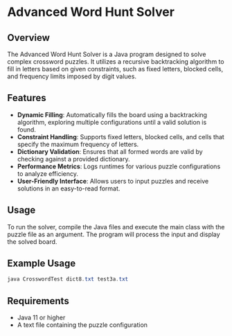 # Advanced Word Hunt Solver

## Overview
The Advanced Word Hunt Solver is a Java program designed to solve complex crossword puzzles. It utilizes a recursive backtracking algorithm to fill in letters based on given constraints, such as fixed letters, blocked cells, and frequency limits imposed by digit values.

## Features
- **Dynamic Filling**: Automatically fills the board using a backtracking algorithm, exploring multiple configurations until a valid solution is found.
- **Constraint Handling**: Supports fixed letters, blocked cells, and cells that specify the maximum frequency of letters.
- **Dictionary Validation**: Ensures that all formed words are valid by checking against a provided dictionary.
- **Performance Metrics**: Logs runtimes for various puzzle configurations to analyze efficiency.
- **User-Friendly Interface**: Allows users to input puzzles and receive solutions in an easy-to-read format.

## Usage
To run the solver, compile the Java files and execute the main class with the puzzle file as an argument. The program will process the input and display the solved board.

## Example Usage
```java
java CrosswordTest dict8.txt test3a.txt
```

## Requirements
- Java 11 or higher
- A text file containing the puzzle configuration

